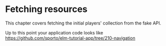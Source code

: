 # Fetching resources

This chapter covers fetching the initial players' collection from the fake API.

Up to this point your application code looks like <https://github.com/sporto/elm-tutorial-app/tree/210-navigation>

